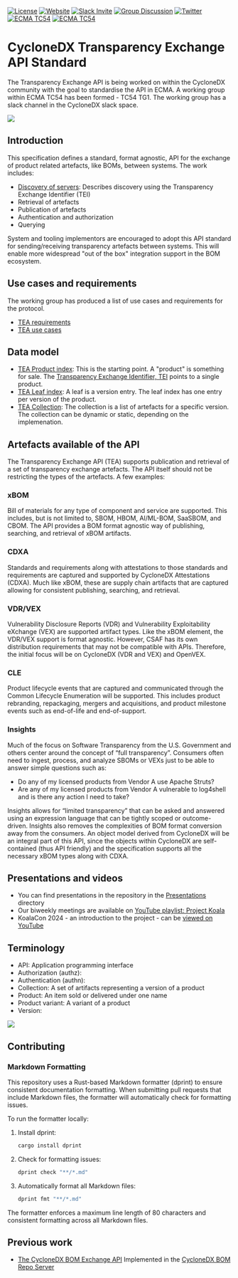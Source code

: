 [![License](https://img.shields.io/badge/license-Apache%202.0-brightgreen.svg)](LICENSE)
[![Website](https://img.shields.io/badge/https://-cyclonedx.org-blue.svg)](https://cyclonedx.org/)
[![Slack Invite](https://img.shields.io/badge/Slack-Join-blue?logo=slack&labelColor=393939)](https://cyclonedx.org/slack/invite)
[![Group Discussion](https://img.shields.io/badge/discussion-groups.io-blue.svg)](https://groups.io/g/CycloneDX)
[![Twitter](https://img.shields.io/twitter/url/http/shields.io.svg?style=social&label=Follow)](https://twitter.com/CycloneDX_Spec)
[![ECMA TC54](https://img.shields.io/badge/ECMA-TC54-FC7C00?labelColor=404040)](https://tc54.org)
[![ECMA TC54](https://img.shields.io/badge/ECMA-TC54--TG1-FC7C00?labelColor=404040)](https://ecma-international.org/task-groups/tc54-tg1/)

# CycloneDX Transparency Exchange API Standard

The Transparency Exchange API is being worked on within the CycloneDX community
with the goal to standardise the API in ECMA. A working group within ECMA TC54 has been
formed - TC54 TG1. The working group has a slack channel in the CycloneDX slack space.

![](images/tealogo.png)

## Introduction

This specification defines a standard, format agnostic, API for the exchange of
product related artefacts, like BOMs, between systems. The work includes:

- [Discovery of servers](/discovery/readme.md): Describes discovery using the Transparency Exchange Identifier (TEI)
- Retrieval of artefacts
- Publication of artefacts
- Authentication and authorization
- Querying

System and tooling implementors are encouraged to adopt this API standard for
sending/receiving transparency artefacts between systems.
This will enable more widespread
"out of the box" integration support in the BOM ecosystem.

## Use cases and requirements

The working group has produced a list of use cases and requirements for the protocol.

- [TEA requirements](doc/tea-requirements.md)
- [TEA use cases](doc/tea-usecases.md)

## Data model

- [TEA Product index](tea-index/tea-index.md): This is the starting point. A "product" is something for sale. The [Transparency Exchange Identifier, TEI](/discovery/readme.md) points to a single product.
- [TEA Leaf index](tea-leaf/tea-leaf.md): A leaf is a version entry. The leaf index has one entry per version of the product.
- [TEA Collection](tea-collection/tea-collection.md): The collection is a list of artefacts for a specific version. The collection can be dynamic or static, depending on the implemenation.

## Artefacts available of the API

The Transparency Exchange API (TEA) supports publication and retrieval of a set of transparency exchange artefacts. The API itself should not be restricting the types of the artefacts. A few examples:

### xBOM

Bill of materials for any type of component and service are supported. This includes, but is not limited to, SBOM, HBOM, AI/ML-BOM, SaaSBOM, and CBOM. The API provides a BOM format agnostic way of publishing, searching, and retrieval of xBOM artifacts.

### CDXA

Standards and requirements along with attestations to those standards and requirements are captured and supported by CycloneDX Attestations (CDXA). Much like xBOM, these are supply chain artifacts that are captured allowing for consistent publishing, searching, and retrieval.

### VDR/VEX

Vulnerability Disclosure Reports (VDR) and Vulnerability Exploitability eXchange (VEX) are supported artifact types. Like the xBOM element, the VDR/VEX support is format agnostic. However, CSAF has its own distribution requirements that may not be compatible with APIs. Therefore, the initial focus will be on CycloneDX (VDR and VEX) and OpenVEX.

### CLE

Product lifecycle events that are captured and communicated through the Common Lifecycle Enumeration will be supported. This includes product rebranding, repackaging, mergers and acquisitions, and product milestone events such as end-of-life and end-of-support.

### Insights

Much of the focus on Software Transparency from the U.S. Government and others center around the concept of “full transparency”. Consumers often need to ingest, process, and analyze SBOMs or VEXs just to be able to answer simple questions such as:

- Do any of my licensed products from Vendor A use Apache Struts?
- Are any of my licensed products from Vendor A vulnerable to log4shell and is there any action I need to take?

Insights allows for “limited transparency” that can be asked and answered using an expression language that can be tightly scoped or outcome-driven. Insights also removes the complexities of BOM format conversion away from the consumers. An object model derived from CycloneDX will be an integral part of this API, since the objects within CycloneDX are self-contained (thus API friendly) and the specification supports all the necessary xBOM types along with CDXA.

## Presentations and videos

- You can find presentations in the repository in the [Presentations](/presentations) directory
- Our biweekly meetings are available on [YouTube playlist: Project Koala](https://www.youtube.com/playlist?list=PLqjEqUxHjy1XtSzGYL7Dj_WJbiLu_ty58)
- KoalaCon 2024 - an introduction to the project - can be [viewed on YouTube](https://youtu.be/NStzYW4WnEE?si=ihLirpGVjHc7K4bL)

## Terminology

- API: Application programming interface
- Authorization (authz):
- Authentication (authn):
- Collection: A set of artifacts representing a version of a product
- Product: An item sold or delivered under one name
- Product variant: A variant of a product
- Version:

![](images/Project-Koala.svg)

## Contributing

### Markdown Formatting

This repository uses a Rust-based Markdown formatter (dprint) to ensure
consistent documentation formatting. When submitting pull requests that include
Markdown files, the formatter will automatically check for formatting issues.

To run the formatter locally:

1. Install dprint:
   ```bash
   cargo install dprint
   ```

2. Check for formatting issues:
   ```bash
   dprint check "**/*.md"
   ```

3. Automatically format all Markdown files:
   ```bash
   dprint fmt "**/*.md"
   ```

The formatter enforces a maximum line length of 80 characters and consistent
formatting across all Markdown files.

## Previous work

- [The CycloneDX BOM Exchange API](/api/bomexchangeapi.md)
   Implemented in the [CycloneDX BOM Repo Server](https://github.com/CycloneDX/cyclonedx-bom-repo-server)
